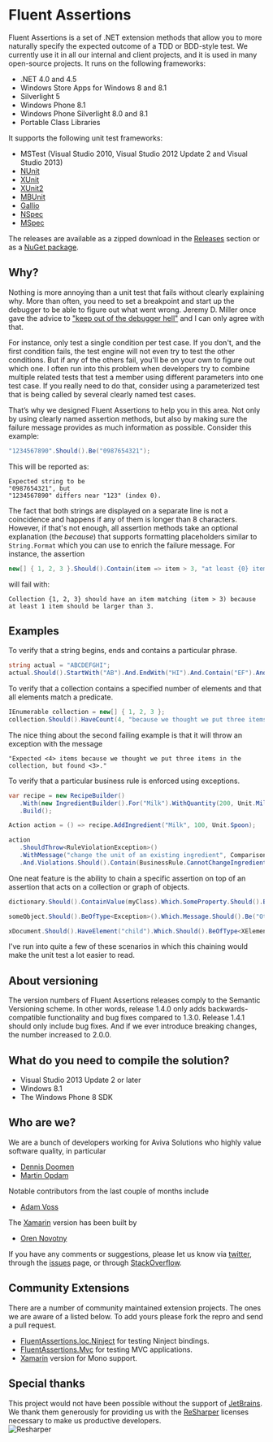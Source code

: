 ﻿Fluent Assertions
================

Fluent Assertions is a set of .NET extension methods that allow you to more naturally specify the expected outcome of a TDD or BDD-style test. We currently use it in all our internal and client projects, and it is used in many open-source projects. It runs on the following frameworks:

* .NET 4.0 and 4.5
* Windows Store Apps for Windows 8 and 8.1
* Silverlight 5
* Windows Phone 8.1
* Windows Phone Silverlight 8.0 and 8.1
* Portable Class Libraries
 
It supports the following unit test frameworks:

* MSTest (Visual Studio 2010, Visual Studio 2012 Update 2 and Visual Studio 2013)
* [NUnit](http://www.nunit.org/)
* [XUnit](http://xunit.codeplex.com/)
* [XUnit2](https://github.com/xunit/xunit/releases)
* [MBUnit](http://code.google.com/p/mb-unit/)
* [Gallio](http://code.google.com/p/mb-unit/)
* [NSpec](http://nspec.org/)
* [MSpec](https://github.com/machine/machine.specifications)

The releases are available as a zipped download in the [Releases](https://github.com/dennisdoomen/fluentassertions/releases) section or as a [NuGet package](https://www.nuget.org/packages/FluentAssertions).

Why?
----
Nothing is more annoying than a unit test that fails without clearly explaining why. More than often, you need to set a breakpoint and start up the debugger to be able to figure out what went wrong. Jeremy D. Miller once gave the advice to ["keep out of the debugger hell"](http://codebetter.com/jeremymiller/2005/08/18/testing-granularity-feedback-cycles-and-holistic-development/) and I can only agree with that.

For instance, only test a single condition per test case. If you don't, and the first condition fails, the test engine will not even try to test the other conditions. But if any of the others fail, you'll be on your own to figure out which one. I often run into this problem when developers try to combine multiple related tests that test a member using different parameters into one test case. If you really need to do that, consider using a parameterized test that is being called by several clearly named test cases.

That’s why we designed Fluent Assertions to help you in this area. Not only by using clearly named assertion methods, but also by making sure the failure message provides as much information as possible. Consider this example:

```csharp
"1234567890".Should().Be("0987654321");
```

This will be reported as: 
    
	Expected string to be
	"0987654321", but
	"1234567890" differs near "123" (index 0).

The fact that both strings are displayed on a separate line is not a coincidence and happens if any of them is longer than 8 characters. However, if that's not enough, all assertion methods take an optional explanation (the *because*) that supports formatting placeholders similar to `String.Format` which you can use to enrich the failure message. For instance, the assertion

```csharp
new[] { 1, 2, 3 }.Should().Contain(item => item > 3, "at least {0} item should be larger than 3", 1);
```

will fail with: 

	Collection {1, 2, 3} should have an item matching (item > 3) because at least 1 item should be larger than 3.

Examples
--------
To verify that a string begins, ends and contains a particular phrase.

```csharp
string actual = "ABCDEFGHI";
actual.Should().StartWith("AB").And.EndWith("HI").And.Contain("EF").And.HaveLength(9);
```

To verify that a collection contains a specified number of elements and that all elements match a predicate.

```csharp
IEnumerable collection = new[] { 1, 2, 3 };
collection.Should().HaveCount(4, "because we thought we put three items in the collection"))
```

The nice thing about the second failing example is that it will throw an exception with the message 

	"Expected <4> items because we thought we put three items in the collection, but found <3>." 
	
To verify that a particular business rule is enforced using exceptions.

```csharp
var recipe = new RecipeBuilder()
   .With(new IngredientBuilder().For("Milk").WithQuantity(200, Unit.Milliliters))
   .Build();

Action action = () => recipe.AddIngredient("Milk", 100, Unit.Spoon);

action
   .ShouldThrow<RuleViolationException>()
   .WithMessage("change the unit of an existing ingredient", ComparisonMode.Substring)
   .And.Violations.Should().Contain(BusinessRule.CannotChangeIngredientQuanity);
```

One neat feature is the ability to chain a specific assertion on top of an assertion that acts on a collection or graph of objects. 

```csharp
dictionary.Should().ContainValue(myClass).Which.SomeProperty.Should().BeGreaterThan(0);

someObject.Should().BeOfType<Exception>().Which.Message.Should().Be("Other Message");

xDocument.Should().HaveElement("child").Which.Should().BeOfType<XElement>().And.HaveAttribute("attr", "1");
```

I've run into quite a few of these scenarios in which this chaining would make the unit test a lot easier to read. 

About versioning
----------------
The version numbers of Fluent Assertions releases comply to the Semantic Versioning scheme. In other words, release 1.4.0 only adds backwards-compatible functionality and bug fixes compared to 1.3.0. Release 1.4.1 should only include bug fixes. And if we ever introduce breaking changes, the number increased to 2.0.0.

What do you need to compile the solution?
-----------------------------
* Visual Studio 2013 Update 2 or later
* Windows 8.1
* The Windows Phone 8 SDK

Who are we?
-----------
We are a bunch of developers working for Aviva Solutions who highly value software quality, in particular 
- [Dennis Doomen](https://twitter.com/ddoomen)  
- [Martin Opdam](https://twitter.com/mpopdam) 

Notable contributors from the last couple of months include
- [Adam Voss](https://github.com/vossad01)

The [Xamarin](https://github.com/onovotny/fluentassertions) version has been built by
- [Oren Novotny](https://twitter.com/onovotny)

If you have any comments or suggestions, please let us know via [twitter](https://twitter.com/search?q=fluentassertions&src=typd), through the [issues](https://github.com/dennisdoomen/FluentAssertions/issues) page, or through [StackOverflow](http://stackoverflow.com/questions/tagged/fluent-assertions).

Community Extensions
--------------------

There are a number of community maintained extension projects.  The ones we are aware of a listed below.  To add yours please fork the repro and send a pull request.

- [FluentAssertions.Ioc.Ninject](https://github.com/kevinkuszyk/FluentAssertions.Ioc.Ninject) for testing Ninject bindings.
- [FluentAssertions.Mvc](https://github.com/CaseyBurns/FluentAssertions.MVC) for testing MVC applications.
- [Xamarin](https://github.com/onovotny/fluentassertions) version for Mono support.


Special thanks
--------------
This project would not have been possible without the support of [JetBrains](http://www.jetbrains.com/). We thank them generously for providing us with the [ReSharper](http://www.jetbrains.com/resharper/) licenses necessary to make us productive developers.   
![Resharper](./Resources/logo_resharper.png)
